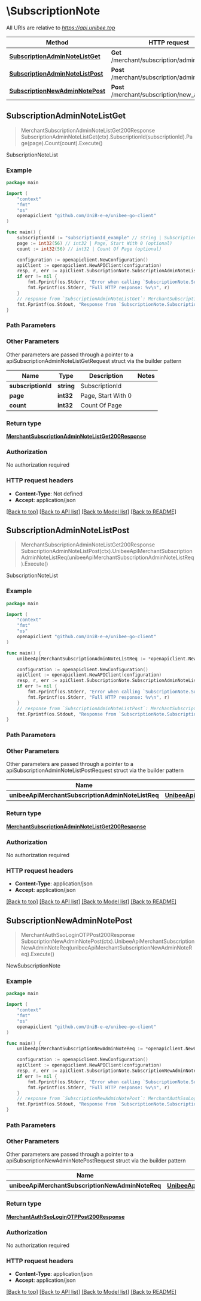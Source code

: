# \SubscriptionNote

All URIs are relative to *https://api.unibee.top*

Method | HTTP request | Description
------------- | ------------- | -------------
[**SubscriptionAdminNoteListGet**](SubscriptionNote.md#SubscriptionAdminNoteListGet) | **Get** /merchant/subscription/admin_note_list | SubscriptionNoteList
[**SubscriptionAdminNoteListPost**](SubscriptionNote.md#SubscriptionAdminNoteListPost) | **Post** /merchant/subscription/admin_note_list | SubscriptionNoteList
[**SubscriptionNewAdminNotePost**](SubscriptionNote.md#SubscriptionNewAdminNotePost) | **Post** /merchant/subscription/new_admin_note | NewSubscriptionNote



## SubscriptionAdminNoteListGet

> MerchantSubscriptionAdminNoteListGet200Response SubscriptionAdminNoteListGet(ctx).SubscriptionId(subscriptionId).Page(page).Count(count).Execute()

SubscriptionNoteList

### Example

```go
package main

import (
	"context"
	"fmt"
	"os"
	openapiclient "github.com/UniB-e-e/unibee-go-client"
)

func main() {
	subscriptionId := "subscriptionId_example" // string | SubscriptionId
	page := int32(56) // int32 | Page, Start With 0 (optional)
	count := int32(56) // int32 | Count Of Page (optional)

	configuration := openapiclient.NewConfiguration()
	apiClient := openapiclient.NewAPIClient(configuration)
	resp, r, err := apiClient.SubscriptionNote.SubscriptionAdminNoteListGet(context.Background()).SubscriptionId(subscriptionId).Page(page).Count(count).Execute()
	if err != nil {
		fmt.Fprintf(os.Stderr, "Error when calling `SubscriptionNote.SubscriptionAdminNoteListGet``: %v\n", err)
		fmt.Fprintf(os.Stderr, "Full HTTP response: %v\n", r)
	}
	// response from `SubscriptionAdminNoteListGet`: MerchantSubscriptionAdminNoteListGet200Response
	fmt.Fprintf(os.Stdout, "Response from `SubscriptionNote.SubscriptionAdminNoteListGet`: %v\n", resp)
}
```

### Path Parameters



### Other Parameters

Other parameters are passed through a pointer to a apiSubscriptionAdminNoteListGetRequest struct via the builder pattern


Name | Type | Description  | Notes
------------- | ------------- | ------------- | -------------
 **subscriptionId** | **string** | SubscriptionId | 
 **page** | **int32** | Page, Start With 0 | 
 **count** | **int32** | Count Of Page | 

### Return type

[**MerchantSubscriptionAdminNoteListGet200Response**](MerchantSubscriptionAdminNoteListGet200Response.md)

### Authorization

No authorization required

### HTTP request headers

- **Content-Type**: Not defined
- **Accept**: application/json

[[Back to top]](#) [[Back to API list]](../README.md#documentation-for-api-endpoints)
[[Back to Model list]](../README.md#documentation-for-models)
[[Back to README]](../README.md)


## SubscriptionAdminNoteListPost

> MerchantSubscriptionAdminNoteListGet200Response SubscriptionAdminNoteListPost(ctx).UnibeeApiMerchantSubscriptionAdminNoteListReq(unibeeApiMerchantSubscriptionAdminNoteListReq).Execute()

SubscriptionNoteList

### Example

```go
package main

import (
	"context"
	"fmt"
	"os"
	openapiclient "github.com/UniB-e-e/unibee-go-client"
)

func main() {
	unibeeApiMerchantSubscriptionAdminNoteListReq := *openapiclient.NewUnibeeApiMerchantSubscriptionAdminNoteListReq("SubscriptionId_example") // UnibeeApiMerchantSubscriptionAdminNoteListReq | 

	configuration := openapiclient.NewConfiguration()
	apiClient := openapiclient.NewAPIClient(configuration)
	resp, r, err := apiClient.SubscriptionNote.SubscriptionAdminNoteListPost(context.Background()).UnibeeApiMerchantSubscriptionAdminNoteListReq(unibeeApiMerchantSubscriptionAdminNoteListReq).Execute()
	if err != nil {
		fmt.Fprintf(os.Stderr, "Error when calling `SubscriptionNote.SubscriptionAdminNoteListPost``: %v\n", err)
		fmt.Fprintf(os.Stderr, "Full HTTP response: %v\n", r)
	}
	// response from `SubscriptionAdminNoteListPost`: MerchantSubscriptionAdminNoteListGet200Response
	fmt.Fprintf(os.Stdout, "Response from `SubscriptionNote.SubscriptionAdminNoteListPost`: %v\n", resp)
}
```

### Path Parameters



### Other Parameters

Other parameters are passed through a pointer to a apiSubscriptionAdminNoteListPostRequest struct via the builder pattern


Name | Type | Description  | Notes
------------- | ------------- | ------------- | -------------
 **unibeeApiMerchantSubscriptionAdminNoteListReq** | [**UnibeeApiMerchantSubscriptionAdminNoteListReq**](UnibeeApiMerchantSubscriptionAdminNoteListReq.md) |  | 

### Return type

[**MerchantSubscriptionAdminNoteListGet200Response**](MerchantSubscriptionAdminNoteListGet200Response.md)

### Authorization

No authorization required

### HTTP request headers

- **Content-Type**: application/json
- **Accept**: application/json

[[Back to top]](#) [[Back to API list]](../README.md#documentation-for-api-endpoints)
[[Back to Model list]](../README.md#documentation-for-models)
[[Back to README]](../README.md)


## SubscriptionNewAdminNotePost

> MerchantAuthSsoLoginOTPPost200Response SubscriptionNewAdminNotePost(ctx).UnibeeApiMerchantSubscriptionNewAdminNoteReq(unibeeApiMerchantSubscriptionNewAdminNoteReq).Execute()

NewSubscriptionNote

### Example

```go
package main

import (
	"context"
	"fmt"
	"os"
	openapiclient "github.com/UniB-e-e/unibee-go-client"
)

func main() {
	unibeeApiMerchantSubscriptionNewAdminNoteReq := *openapiclient.NewUnibeeApiMerchantSubscriptionNewAdminNoteReq("Note_example", "SubscriptionId_example") // UnibeeApiMerchantSubscriptionNewAdminNoteReq | 

	configuration := openapiclient.NewConfiguration()
	apiClient := openapiclient.NewAPIClient(configuration)
	resp, r, err := apiClient.SubscriptionNote.SubscriptionNewAdminNotePost(context.Background()).UnibeeApiMerchantSubscriptionNewAdminNoteReq(unibeeApiMerchantSubscriptionNewAdminNoteReq).Execute()
	if err != nil {
		fmt.Fprintf(os.Stderr, "Error when calling `SubscriptionNote.SubscriptionNewAdminNotePost``: %v\n", err)
		fmt.Fprintf(os.Stderr, "Full HTTP response: %v\n", r)
	}
	// response from `SubscriptionNewAdminNotePost`: MerchantAuthSsoLoginOTPPost200Response
	fmt.Fprintf(os.Stdout, "Response from `SubscriptionNote.SubscriptionNewAdminNotePost`: %v\n", resp)
}
```

### Path Parameters



### Other Parameters

Other parameters are passed through a pointer to a apiSubscriptionNewAdminNotePostRequest struct via the builder pattern


Name | Type | Description  | Notes
------------- | ------------- | ------------- | -------------
 **unibeeApiMerchantSubscriptionNewAdminNoteReq** | [**UnibeeApiMerchantSubscriptionNewAdminNoteReq**](UnibeeApiMerchantSubscriptionNewAdminNoteReq.md) |  | 

### Return type

[**MerchantAuthSsoLoginOTPPost200Response**](MerchantAuthSsoLoginOTPPost200Response.md)

### Authorization

No authorization required

### HTTP request headers

- **Content-Type**: application/json
- **Accept**: application/json

[[Back to top]](#) [[Back to API list]](../README.md#documentation-for-api-endpoints)
[[Back to Model list]](../README.md#documentation-for-models)
[[Back to README]](../README.md)

